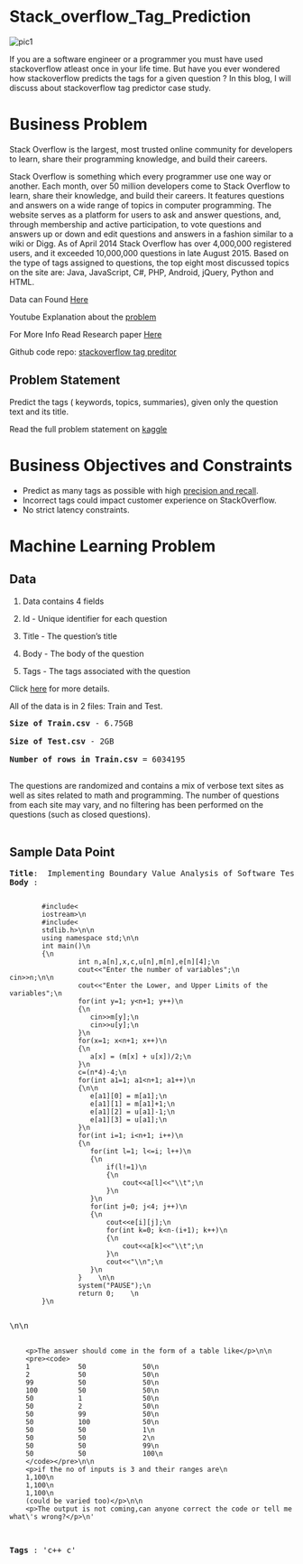 # Stack_overflow_Tag_Prediction

![pic1](https://user-images.githubusercontent.com/67965686/103075204-27142a80-45f1-11eb-8ea6-d9cdd55559d0.jpg)

If you are a software engineer or a programmer you must have used stackoverflow atleast once in your life time. But have you ever wondered how stackoverflow predicts the tags for a given question ? In this blog, I will discuss about stackoverflow tag predictor case study.

<h1> Business Problem </h1>

Stack Overflow is the largest, most trusted online community for developers to learn, share their programming knowledge, and build their careers.

Stack Overflow is something which every programmer use one way or another. Each month, over 50 million developers come to Stack Overflow to learn, share their knowledge, and build their careers. It features questions and answers on a wide range of topics in computer programming. The website serves as a platform for users to ask and answer questions, and, through membership and active participation, to vote questions and answers up or down and edit questions and answers in a fashion similar to a wiki or Digg. As of April 2014 Stack Overflow has over 4,000,000 registered users, and it exceeded 10,000,000 questions in late August 2015. Based on the type of tags assigned to questions, the top eight most discussed topics on the site are: Java, JavaScript, C#, PHP, Android, jQuery, Python and HTML.

Data can Found [Here](https://www.kaggle.com/c/facebook-recruiting-iii-keyword-extraction/data)

Youtube Explanation about the [problem](https://youtu.be/nNDqbUhtIRg)

For More Info Read Research paper [Here](https://www.microsoft.com/en-us/research/wp-content/uploads/2016/02/tagging-1.pdf)

Github code repo: [stackoverflow tag preditor](https://github.com/Sachin-D-N/Stack_overflow_Tag_Prediction/blob/main/Stack_Overflow_Tag_Predictor/Stack_Overflow_Tag_Predictor.ipynb)

## Problem Statement
Predict the tags ( keywords, topics, summaries), given only the question text and its title.

Read the full problem statement on [kaggle](https://www.kaggle.com/c/facebook-recruiting-iii-keyword-extraction/)

# Business Objectives and Constraints
- Predict as many tags as possible with high [precision and recall](https://medium.com/analytics-vidhya/performance-metrics-for-machine-learning-models-80d7666b432e).
- Incorrect tags could impact customer experience on StackOverflow.
- No strict latency constraints.

# Machine Learning Problem

## Data

1. Data contains 4 fields

2. Id - Unique identifier for each question

3. Title - The question’s title

4. Body - The body of the question

5. Tags - The tags associated with the question

Click [here](https://www.kaggle.com/c/facebook-recruiting-iii-keyword-extraction/data) for more details.

All of the data is in 2 files: Train and Test.<br />
<pre>
<b>Size of Train.csv</b> - 6.75GB<br />
<b>Size of Test.csv</b> - 2GB<br />
<b>Number of rows in Train.csv</b> = 6034195<br />
</pre>
The questions are randomized and contains a mix of verbose text sites as well as sites related to math and programming. The number of questions from each site may vary, and no filtering has been performed on the questions (such as closed questions).<br />
<br />

## Sample Data Point

<pre>
<b>Title</b>:  Implementing Boundary Value Analysis of Software Testing in a C++ program?
<b>Body </b>: <pre><code>
        #include&lt;
        iostream&gt;\n
        #include&lt;
        stdlib.h&gt;\n\n
        using namespace std;\n\n
        int main()\n
        {\n
                 int n,a[n],x,c,u[n],m[n],e[n][4];\n         
                 cout&lt;&lt;"Enter the number of variables";\n         cin&gt;&gt;n;\n\n         
                 cout&lt;&lt;"Enter the Lower, and Upper Limits of the variables";\n         
                 for(int y=1; y&lt;n+1; y++)\n         
                 {\n                 
                    cin&gt;&gt;m[y];\n                 
                    cin&gt;&gt;u[y];\n         
                 }\n         
                 for(x=1; x&lt;n+1; x++)\n         
                 {\n                 
                    a[x] = (m[x] + u[x])/2;\n         
                 }\n         
                 c=(n*4)-4;\n         
                 for(int a1=1; a1&lt;n+1; a1++)\n         
                 {\n\n             
                    e[a1][0] = m[a1];\n             
                    e[a1][1] = m[a1]+1;\n             
                    e[a1][2] = u[a1]-1;\n             
                    e[a1][3] = u[a1];\n         
                 }\n         
                 for(int i=1; i&lt;n+1; i++)\n         
                 {\n            
                    for(int l=1; l&lt;=i; l++)\n            
                    {\n                 
                        if(l!=1)\n                 
                        {\n                    
                            cout&lt;&lt;a[l]&lt;&lt;"\\t";\n                 
                        }\n            
                    }\n            
                    for(int j=0; j&lt;4; j++)\n            
                    {\n                
                        cout&lt;&lt;e[i][j];\n                
                        for(int k=0; k&lt;n-(i+1); k++)\n                
                        {\n                    
                            cout&lt;&lt;a[k]&lt;&lt;"\\t";\n               
                        }\n                
                        cout&lt;&lt;"\\n";\n            
                    }\n        
                 }    \n\n        
                 system("PAUSE");\n        
                 return 0;    \n
        }\n
        </code></pre>\n\n
        <p>The answer should come in the form of a table like</p>\n\n
        <pre><code>       
        1            50              50\n       
        2            50              50\n       
        99           50              50\n       
        100          50              50\n       
        50           1               50\n       
        50           2               50\n       
        50           99              50\n       
        50           100             50\n       
        50           50              1\n       
        50           50              2\n       
        50           50              99\n       
        50           50              100\n
        </code></pre>\n\n
        <p>if the no of inputs is 3 and their ranges are\n
        1,100\n
        1,100\n
        1,100\n
        (could be varied too)</p>\n\n
        <p>The output is not coming,can anyone correct the code or tell me what\'s wrong?</p>\n'
<b>Tags </b>: 'c++ c'
</pre>
